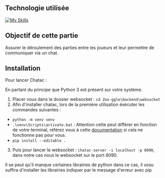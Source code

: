 
##  Technologie utilisée
[![My Skills](https://skillicons.dev/icons?i=python)](https://skillicons.dev)

## Objectif de cette partie

Assurer le déroulement des parties entre les joueurs et leur permettre de communiquer via un chat.

## Installation

Pour lancer Chatac : 

En partant du principe que Python 3 est présent sur votre système.
1) Placer vous dans le dossier websocket : `cd Zoo-ggle\backend\websocket`
2) Afin d'installer chatac, lors de la première utilisation éxécuter les commandes suivantes : 
- `python -m venv venv`
- `.\venv\Scripts\activate.bat` : Attention cette peut différer en fonction de votre terminal, référez vous à cette [documentation](https://docs.python.org/3/library/venv.html#how-venvs-work) si cela ne fonctionne pas pour vous.
- `pip install --editable .`
3) Puis pour lancer le websocket : `chatac-server -i localhost -p 8090`, dans notre cas nous le websocket sur le port 8090.


Il se peut qu'il manque certaines librairies de python dans ce cas, il vosu suffira d'installer les librairies indiquer par le message d'erreur avec pip
